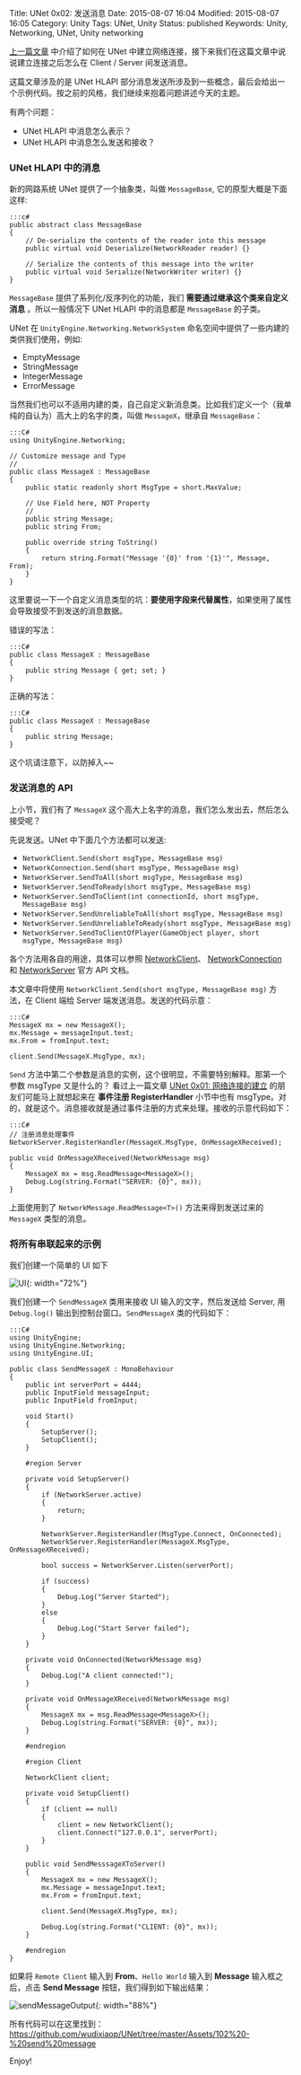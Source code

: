 Title: UNet 0x02: 发送消息
Date: 2015-08-07 16:04
Modified: 2015-08-07 16:05
Category: Unity
Tags: UNet, Unity
Status: published
Keywords: Unity, Networking, UNet, Unity networking

[上一篇文章]({filename}/uNET_1.md) 中介绍了如何在 UNet 中建立网络连接，接下来我们在这篇文章中说说建立连接之后怎么在 Client / Server 间发送消息。

这篇文章涉及的是 UNet HLAPI 部分消息发送所涉及到一些概念，最后会给出一个示例代码。按之前的风格，我们继续来抱着问题讲述今天的主题。

有两个问题：

* UNet HLAPI 中消息怎么表示？
* UNet HLAPI 中消息怎么发送和接收？

### UNet HLAPI 中的消息

新的网路系统 UNet 提供了一个抽象类，叫做 `MessageBase`, 它的原型大概是下面这样:

	:::c#
	public abstract class MessageBase
	{
	    // De-serialize the contents of the reader into this message
	    public virtual void Deserialize(NetworkReader reader) {}
	
	    // Serialize the contents of this message into the writer
	    public virtual void Serialize(NetworkWriter writer) {}
	}
	
`MessageBase` 提供了系列化/反序列化的功能，我们 __需要通过继承这个类来自定义消息__ 。所以一般情况下 UNet HLAPI 中的消息都是 `MessageBase` 的子类。

UNet 在 `UnityEngine.Networking.NetworkSystem` 命名空间中提供了一些内建的类供我们使用，例如:

* EmptyMessage
* StringMessage
* IntegerMessage
* ErrorMessage

当然我们也可以不适用内建的类，自己自定义新消息类。比如我们定义一个（我单纯的自认为）高大上的名字的类，叫做 `MessageX`，继承自 `MessageBase`：

	:::C#
	using UnityEngine.Networking;
	
	// Customize message and Type
	//
	public class MessageX : MessageBase
	{
	    public static readonly short MsgType = short.MaxValue;
	    
	    // Use Field here, NOT Property
	    //
	    public string Message;
	    public string From;
	
	    public override string ToString()
	    {
	        return string.Format("Message '{0}' from '{1}'", Message, From);
	    }
	}
	

这里要说一下一个自定义消息类型的坑：__要使用字段来代替属性__，如果使用了属性会导致接受不到发送的消息数据。

错误的写法：

	:::C#
	public class MessageX : MessageBase
	{
	    public string Message { get; set; }
	}
	
正确的写法：

	:::C#
	public class MessageX : MessageBase
	{
	    public string Message;
	}


这个坑请注意下，以防掉入~~	

### 发送消息的 API

上小节，我们有了 `MessageX` 这个高大上名字的消息，我们怎么发出去，然后怎么接受呢？

先说发送。UNet 中下面几个方法都可以发送:

* `NetworkClient.Send(short msgType, MessageBase msg)`
* `NetworkConnection.Send(short msgType, MessageBase msg)`
* `NetworkServer.SendToAll(short msgType, MessageBase msg)`
* `NetworkServer.SendToReady(short msgType, MessageBase msg)`
* `NetworkServer.SendToClient(int connectionId, short msgType, MessageBase msg)`
* `NetworkServer.SendUnreliableToAll(short msgType, MessageBase msg)`
* `NetworkServer.SendUnreliableToReady(short msgType, MessageBase msg)`
* `NetworkServer.SendToClientOfPlayer(GameObject player, short msgType, MessageBase msg)`

各个方法用各自的用途，具体可以参照 [NetworkClient](http://docs.unity3d.com/ScriptReference/Networking.NetworkClient.html)、
[NetworkConnection](http://docs.unity3d.com/ScriptReference/Networking.NetworkConnection.html) 和 
[NetworkServer](http://docs.unity3d.com/ScriptReference/Networking.NetworkServer.html) 官方 API 文档。

本文章中将使用 `NetworkClient.Send(short msgType, MessageBase msg)` 方法，在 Client 端给 Server 端发送消息。发送的代码示意：

	:::C#
 	MessageX mx = new MessageX();
    mx.Message = messageInput.text;
    mx.From = fromInput.text;
	
    client.Send(MessageX.MsgType, mx);


`Send` 方法中第二个参数是消息的实例，这个很明显，不需要特别解释。那第一个参数 msgType 又是什么的？ 看过上一篇文章 [UNet 0x01: 网络连接的建立]({filename}/uNET_1.md)
的朋友们可能马上就想起来在 __事件注册 RegisterHandler__ 小节中也有 msgType。对的，就是这个。消息接收就是通过事件注册的方式来处理。接收的示意代码如下：

	:::C#
	// 注册消息处理事件
	NetworkServer.RegisterHandler(MessageX.MsgType, OnMessageXReceived);
	
	public void OnMessageXReceived(NetworkMessage msg)
    {
        MessageX mx = msg.ReadMessage<MessageX>();
        Debug.Log(string.Format("SERVER: {0}", mx));
    }
	
上面使用到了 `NetworkMessage.ReadMessage<T>()` 方法来得到发送过来的 `MessageX` 类型的消息。


### 将所有串联起来的示例

我们创建一个简单的 UI 如下

![UI](images/UNet/sendMessageUI.PNG){: width="72%"}

我们创建一个 `SendMessageX` 类用来接收 UI 输入的文字，然后发送给 Server, 用 `Debug.log()` 输出到控制台窗口。`SendMessageX` 类的代码如下：

	:::C#
	using UnityEngine;
	using UnityEngine.Networking;
	using UnityEngine.UI;
	
	public class SendMessageX : MonoBehaviour
	{
	    public int serverPort = 4444;
	    public InputField messageInput;
	    public InputField fromInput;
	
	    void Start()
	    {
	        SetupServer();
	        SetupClient();
	    }
	
	    #region Server 
	
	    private void SetupServer()
	    {
	        if (NetworkServer.active)
	        {
	            return;
	        }
	
	        NetworkServer.RegisterHandler(MsgType.Connect, OnConnected);
	        NetworkServer.RegisterHandler(MessageX.MsgType, OnMessageXReceived);
	
	        bool success = NetworkServer.Listen(serverPort);
	
	        if (success)
	        {
	            Debug.Log("Server Started");
	        }
	        else
	        {
	            Debug.Log("Start Server failed");
	        }
	    }
	
	    private void OnConnected(NetworkMessage msg)
	    {
	        Debug.Log("A client connected!");
	    }
	
	    private void OnMessageXReceived(NetworkMessage msg)
	    {
	        MessageX mx = msg.ReadMessage<MessageX>();
	        Debug.Log(string.Format("SERVER: {0}", mx));
	    }
	
	    #endregion
	
	    #region Client
	
	    NetworkClient client;
	
	    private void SetupClient()
	    {
	        if (client == null)
	        {
	            client = new NetworkClient();
	            client.Connect("127.0.0.1", serverPort);
	        }
	    }
	
	    public void SendMesssageXToServer()
	    {
	        MessageX mx = new MessageX();
	        mx.Message = messageInput.text;
	        mx.From = fromInput.text;
	
	        client.Send(MessageX.MsgType, mx);
	        
	        Debug.Log(string.Format("CLIENT: {0}", mx));
	    }
	
	    #endregion
	}


如果将 `Remote Client` 输入到 __From__、`Hello World` 输入到 __Message__ 输入框之后，点击 __Send Message__ 按钮，我们得到如下输出结果：

![sendMessageOutput](images/UNet/sendMessageOutput.PNG){: width="88%"}

所有代码可以在这里找到：<https://github.com/wudixiaop/UNet/tree/master/Assets/102%20-%20send%20message>
	
Enjoy!